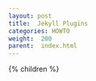 ```yaml
---
layout: post
title:  Jekyll Plugins
categories: HOWTO
weight:  200
parent:  index.html
---
```



{% children %}

